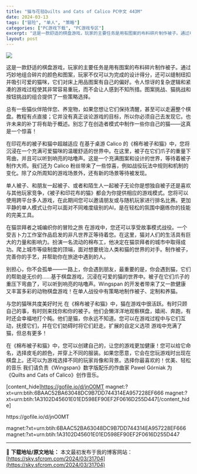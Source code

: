 ```yaml
---
title: "猫与花毯Quilts and Cats of Calico PC中文 443M"
date: 2024-03-13
tags: ["冒险", "单人", "策略"]
categories: ["PC游戏下载", "PC游戏专区"]
excerpt: "这是一款舒适的棋盘游戏，玩家的主要任务是用有图案的布料碎片制作被子。通过巧妙地组合碎片的颜色和图案，玩家不仅可以为完成的设计得分，还可以缝制纽扣并吸引可爱的猫咪，它们对床上用品图案有自己的偏好。令人惊讶的复杂逻辑和紧凑的游戏过程使其非常容易重玩，而不会让人感到不知所措。图案挑战、猫挑战和按钮挑战的组&hellip;"
layout: post
---
```


<img class="aligncenter" src="https://sky.sfcrom.com/wp-content/uploads/2024/03/20240329101425-d01a8.jpeg" />

这是一款舒适的棋盘游戏，玩家的主要任务是用有图案的布料碎片制作被子。通过巧妙地组合碎片的颜色和图案，玩家不仅可以为完成的设计得分，还可以缝制纽扣并吸引可爱的猫咪，它们对床上用品图案有自己的偏好。令人惊讶的复杂逻辑和紧凑的游戏过程使其非常容易重玩，而不会让人感到不知所措。图案挑战、猫挑战和按钮挑战的组合提供了一些策略选择。

总有一些猫伙伴陪伴您、养宠物，如果您想让它们保持清醒，甚至可以走遍整个棋盘。教程有点直接；它并没有真正谈论游戏的目标，所以你必须自己去发现它。也许未来的补丁将有助于概述。别忘了在创造者模式中制作一些你自己的猫——这真是一个惊喜！

在印花布的被子和猫中超越适应
在基于桌游 Calico 的《棉布被子和猫》中，您将沉浸在一个充满可爱猫咪的温暖舒适的世界中。在这里，被子在它们爪子的重量下弯曲，并且可以听到响亮的咕噜声。这是一个充满图案和设计的世界，等待着被子制作大师。我们还为 Calico 粉丝带来了一些惊喜，例如战役玩法中规则和机制的变化。除了众所周知的游戏场景外，还有新的场景等待被发现。

单人被子、和朋友一起被子、或者和陌生人一起被子无论你是想独自被子还是喜欢与其他玩家竞争，《被子和印花布的猫》都会为你提供相应的游戏模式。您将可以使用跨平台多人游戏，在此期间您可以邀请朋友或与随机玩家进行排名比赛。更加平静的单人模式让你可以面对不同难度级别的AI，是在轻松的氛围中磨练你的技能的完美工具。

在猫崇拜者之城编织你的冒险之旅
在游戏中，您还可以享受故事模式战役。一个受吉卜力工作室作品启发的非凡世界正等待着您。在这里，猫对人们的生活具有巨大的力量和影响力。扮演一名流动的棉布工，他决定在猫崇拜者的城市中取得成功。爬上城市等级制度的顶端，面对想要统治人类和猫的世界的对手。制作被子，完善你的手艺，并帮助你在旅途中遇到的人。

别担心，你不会孤单——一路上，你会遇到朋友，最重要的是，你会遇到猫，它们的帮助是无价的……基于棋盘游戏，沉浸在可爱的猫的世界中。被子在它们爪子的重压下弯曲了，可以听到响亮的咕噜声。Wingspan 的开发者带来了又一款健康又丰富多彩的动物棋盘游戏！在单人战役中有策略地制作被子、定制和养猫。

与您的猫咪共度美好时光
在《棉布被子和猫》中，猫在游戏中很活跃。有时只顾自己的事，有时则来找你和你的被子。他们会懒洋洋地观察棋盘，嬉闹、奔跑，有时还会幸福地打个盹。他们是猫，你永远不知道。您可以在游戏过程中与它们互动，抚摸它们，并在它们妨碍时将它们赶走。扩展的自定义选项 游戏中充满了猫，但总有更多！

在《棉布被子和猫》中，您可以创建自己的，让您的游戏更加健康！您可以给它命名，选择皮毛的颜色，并穿上不同的服装。如果您愿意，它会在您玩游戏时出现在棋盘上。还可以为游戏选择不同的玩家肖像和背景。选择你最喜欢的！优美、轻松的音乐 我们请负责《Wingspan》数字版配乐的作曲家 Pawel Górniak 为《Quilts and Cats of Calico》创作音乐。

[content_hide]https://gofile.io/d/jnO0MT
magnet:?xt=urn:btih:6BAAC52BA63048DC9B7DD744314EA957228EF666
magnet:?xt=urn:btih:1A3102D45601E01ED598EF90EF2F0616D255D447[/content_hide]

<!--wechatfans start-->https://gofile.io/d/jnO0MT
magnet:?xt=urn:btih:6BAAC52BA63048DC9B7DD744314EA957228EF666
magnet:?xt=urn:btih:1A3102D45601E01ED598EF90EF2F0616D255D447<!--wechatfans end-->

---
📖 **下载地址/原文地址：** 本文最初发布于我的博客网站：[https://sky.sfcrom.com/2024/03/31704](https://sky.sfcrom.com/2024/03/31704)
